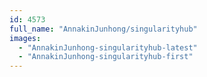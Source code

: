 ```yaml
---
id: 4573
full_name: "AnnakinJunhong/singularityhub"
images: 
  - "AnnakinJunhong-singularityhub-latest"
  - "AnnakinJunhong-singularityhub-first"
---
```

